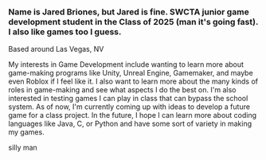 ### Name is Jared Briones, but Jared is fine. SWCTA junior game development student in the Class of 2025 (man it's going fast). I also like games too I guess.
Based around Las Vegas, NV

My interests in Game Development include wanting to learn more about game-making programs like Unity, Unreal Engine, Gamemaker, and maybe even Roblox if I feel like it. I also want to learn more about the many kinds of roles in game-making and see what aspects I do the best on. I'm also interested in testing games I can play in class that can bypass the school system. As of now, I'm currently coming up with ideas to develop a future game for a class project. In the future, I hope I can learn more about coding languages like Java, C, or Python and have some sort of variety in making my games. 

silly man


<!--
**jaredddddb/jaredddddb** is a ✨ _special_ ✨ repository because its `README.md` (this file) appears on your GitHub profile.

Here are some ideas to get you started:

- 🔭 I’m currently working on ...
- 🌱 I’m currently learning ...
- 👯 I’m looking to collaborate on ...
- 🤔 I’m looking for help with ...
- 💬 Ask me about ...
- 📫 How to reach me: ...
- 😄 Pronouns: ...
- ⚡ Fun fact: ...
-->
